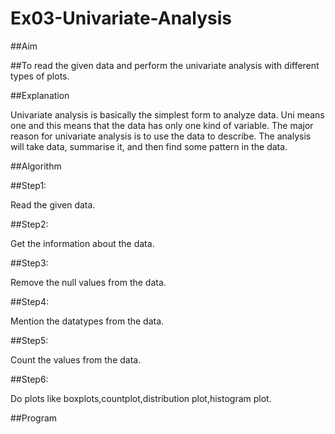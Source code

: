# Ex03-Univariate-Analysis

##Aim

##To read the given data and perform the univariate analysis with different types of plots.

##Explanation

Univariate analysis is basically the simplest form to analyze data. Uni means one and this means that the data has only one kind of variable. The major reason for univariate analysis is to use the data to describe. The analysis will take data, summarise it, and then find some pattern in the data.

##Algorithm

##Step1:

Read the given data.

##Step2:

Get the information about the data.

##Step3:

Remove the null values from the data.

##Step4:

Mention the datatypes from the data.

##Step5:

Count the values from the data.

##Step6:

Do plots like boxplots,countplot,distribution plot,histogram plot.

##Program
